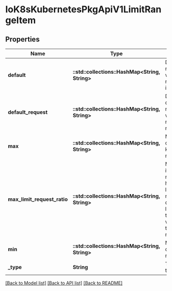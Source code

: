 # IoK8sKubernetesPkgApiV1LimitRangeItem

## Properties
Name | Type | Description | Notes
------------ | ------------- | ------------- | -------------
**default** | **::std::collections::HashMap<String, String>** | Default resource requirement limit value by resource name if resource limit is omitted. | [optional] 
**default_request** | **::std::collections::HashMap<String, String>** | DefaultRequest is the default resource requirement request value by resource name if resource request is omitted. | [optional] 
**max** | **::std::collections::HashMap<String, String>** | Max usage constraints on this kind by resource name. | [optional] 
**max_limit_request_ratio** | **::std::collections::HashMap<String, String>** | MaxLimitRequestRatio if specified, the named resource must have a request and limit that are both non-zero where limit divided by request is less than or equal to the enumerated value; this represents the max burst for the named resource. | [optional] 
**min** | **::std::collections::HashMap<String, String>** | Min usage constraints on this kind by resource name. | [optional] 
**_type** | **String** | Type of resource that this limit applies to. | [optional] 

[[Back to Model list]](../README.md#documentation-for-models) [[Back to API list]](../README.md#documentation-for-api-endpoints) [[Back to README]](../README.md)


